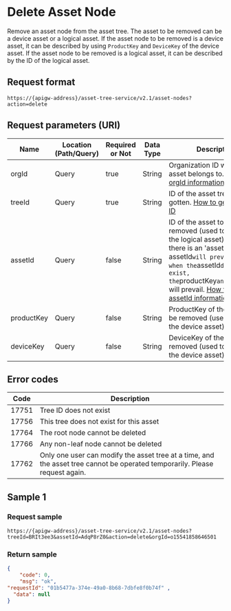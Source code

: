 # Delete Asset Node



Remove an asset node from the asset tree. The asset to be removed can be a device asset or a logical asset. If the asset node to be removed is a device asset, it can be described by using `ProductKey` and `DeviceKey` of the device asset. If the asset node to be removed is a logical asset, it can be described by the ID of the logical asset.

## Request format

```
https://{apigw-address}/asset-tree-service/v2.1/asset-nodes?action=delete

```

## Request parameters (URI)

| Name | Location (Path/Query) | Required or Not | Data Type | Description |
|---------------|------------------|----------|-----------|--------------|
| orgId         | Query            | true     | String    | Organization ID which the asset belongs to. [How to get orgId information](/docs/api/en/latest/api_faqs#how-to-get-orgid-information-orgid)                |
| treeId        | Query            | true    | String    | ID of the asset tree to be gotten. [How to get asset tree ID](/docs/api/en/latest/api_faqs#id)        |
| assetId  | Query            | false    | String    | ID of the asset to be removed (used to identify the logical asset). When there is an 'assetId`, the `assetId` will prevail, and when the `assetId` does not exist, the `productKey` and `deviceKey` will prevail. [How to get assetId information](/docs/api/en/latest/api_faqs.html#how-to-get-assetid-information-assetid)  |
| productKey  | Query            | false    | String    | ProductKey of the asset to be removed (used to identify the device asset).  |
| deviceKey  | Query            | false    | String    | DeviceKey of the asset to be removed (used to identify the device asset).  |


## Error codes

| Code | Description    |
|-----------|-----------------------------|
| 17751| Tree ID does not exist                                                 |
| 17756| This tree does not exist for this asset                                               |
| 17764| The root node cannot be deleted                                               |
| 17766| Any non-leaf node cannot be deleted                                               |
| 17762| Only one user can modify the asset tree at a time, and the asset tree cannot be operated temporarily. Please request again. |




## Sample 1

### Request sample

```
https://{apigw-address}/asset-tree-service/v2.1/asset-nodes?treeId=BRIt3ee3&assetId=AdqP8rZ0&action=delete&orgId=o15541858646501
```

### Return sample

```json
{ 
    "code": 0, 
    "msg": "ok", 
"requestId": "01b5477a-374e-49a0-8b68-7dbfe8f0b74f" ,
  "data": null
} 
```

